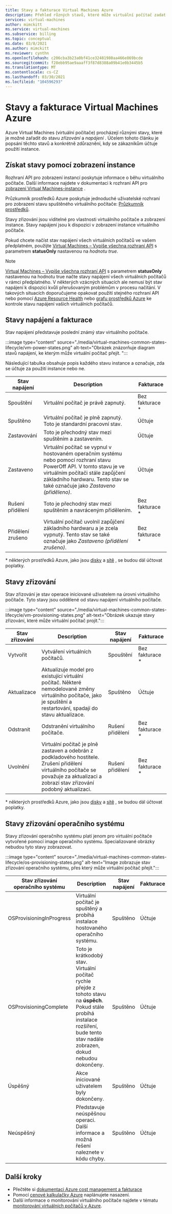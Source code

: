 ```yaml
---
title: Stavy a fakturace Virtual Machines Azure
description: Přehled různých stavů, které může virtuální počítač zadat a kdy se uživateli fakturuje.
services: virtual-machines
author: mimckitt
ms.service: virtual-machines
ms.subservice: billing
ms.topic: conceptual
ms.date: 03/8/2021
ms.author: mimckitt
ms.reviewer: cynthn
ms.openlocfilehash: c206cba3b23a0bf41ce32481980aa466e869bcde
ms.sourcegitcommit: f28ebb95ae9aaaff3f87d8388a09b41e0b3445b5
ms.translationtype: MT
ms.contentlocale: cs-CZ
ms.lasthandoff: 03/30/2021
ms.locfileid: "104596293"
---
```

# <a name="states-and-billing-of-azure-virtual-machines"></a>Stavy a fakturace Virtual Machines Azure

Azure Virtual Machines (virtuální počítače) procházejí různými stavy, které je možné zařadit do stavu *zřizování* a *napájení* . Účelem tohoto článku je popsání těchto stavů a konkrétně zdůraznění, kdy se zákazníkům účtuje použití instance. 

## <a name="get-states-using-instance-view"></a>Získat stavy pomocí zobrazení instance

Rozhraní API pro zobrazení instancí poskytuje informace o běhu virtuálního počítače. Další informace najdete v dokumentaci k rozhraní API pro [zobrazení Virtual Machines-instance](/rest/api/compute/virtualmachines/instanceview) .

Průzkumník prostředků Azure poskytuje jednoduché uživatelské rozhraní pro zobrazení stavu spuštěného virtuálního počítače: [Průzkumník prostředků](https://resources.azure.com/).

Stavy zřizování jsou viditelné pro vlastnosti virtuálního počítače a zobrazení instance. Stavy napájení jsou k dispozici v zobrazení instance virtuálního počítače.

Pokud chcete načíst stav napájení všech virtuálních počítačů ve vašem předplatném, použijte [Virtual Machines – Vypíše všechna rozhraní API](/rest/api/compute/virtualmachines/listall) s parametrem **statusOnly** nastavenou na *hodnotu true*.

> [!NOTE]
> [Virtual Machines – Vypíše všechna rozhraní API](/rest/api/compute/virtualmachines/listall) s parametrem **statusOnly** nastavenou na hodnotu true načte stavy napájení všech virtuálních počítačů v rámci předplatného. V některých vzácných situacích ale nemusí být stav napájení k dispozici kvůli přerušovaným problémům v procesu načítání. V takových situacích doporučujeme opakovat použití stejného rozhraní API nebo pomocí [Azure Resource Health](../service-health/resource-health-overview.md) nebo [grafu prostředků Azure](..//governance/resource-graph/overview.md) ke kontrole stavu napájení vašich virtuálních počítačů.
 
## <a name="power-states-and-billing"></a>Stavy napájení a fakturace

Stav napájení představuje poslední známý stav virtuálního počítače.

:::image type="content" source="./media/virtual-machines-common-states-lifecycle/vm-power-states.png" alt-text="Obrázek znázorňuje diagram stavů napájení, ke kterým může virtuální počítač přejít. ":::

Následující tabulka obsahuje popis každého stavu instance a označuje, zda se účtuje za použití instance nebo ne.

| Stav napájení | Description | Fakturace |  
|---|---|---|
| Spouštění| Virtuální počítač je právě zapnutý. |Bez fakturace * | 
| Spuštěno | Virtuální počítač je plně zapnutý. Toto je standardní pracovní stav. | Účtuje | 
| Zastavování | Toto je přechodný stav mezi spuštěním a zastavením. | Účtuje| 
|Zastaveno | Virtuální počítač se vypnul v hostovaném operačním systému nebo pomocí rozhraní stavu PowerOff API. V tomto stavu je ve virtuálním počítači stále zapůjčení základního hardwaru. Tento stav se také označuje jako *Zastaveno (přiděleno)*. | Účtuje | 
| Rušení přidělení | Toto je přechodný stav mezi spuštěním a navráceným přidělením. | Bez fakturace * | 
| Přidělení zrušeno | Virtuální počítač uvolnil zapůjčení základního hardwaru a je zcela vypnutý. Tento stav se také označuje jako *Zastaveno (přidělení zrušeno)*. | Bez fakturace * | 

&#42; některých prostředků Azure, jako jsou [disky](https://azure.microsoft.com/pricing/details/managed-disks) a [sítě](https://azure.microsoft.com/pricing/details/bandwidth/) , se budou dál účtovat poplatky.


## <a name="provisioning-states"></a>Stavy zřizování

Stav zřizování je stav operace iniciované uživatelem na úrovni virtuálního počítače. Tyto stavy jsou oddělené od stavu napájení virtuálního počítače.

:::image type="content" source="./media/virtual-machines-common-states-lifecycle/vm-provisioning-states.png" alt-text="Obrázek ukazuje stavy zřizování, které může virtuální počítač projít.":::

| Stav zřizování | Description | Stav napájení | Fakturace | 
|---|---|---|---|
| Vytvořit | Vytváření virtuálních počítačů. | Spouštění | Bez fakturace * | 
| Aktualizace | Aktualizuje model pro existující virtuální počítač. Některé nemodelované změny virtuálního počítače, jako je spuštění a restartování, spadají do stavu aktualizace. | Spuštěno | Účtuje | 
| Odstranit | Odstranění virtuálního počítače. | Rušení přidělení | Bez fakturace * |
| Uvolnění | Virtuální počítač je plně zastaven a odebrán z podkladového hostitele. Zrušení přidělení virtuálního počítače se považuje za aktualizaci a zobrazí stav zřizování podobný aktualizaci. | Rušení přidělení | Bez fakturace * | 

&#42; některých prostředků Azure, jako jsou [disky](https://azure.microsoft.com/pricing/details/managed-disks) a [sítě](https://azure.microsoft.com/pricing/details/bandwidth/) , se budou dál účtovat poplatky.

## <a name="os-provisioning-states"></a>Stavy zřizování operačního systému
Stavy zřizování operačního systému platí jenom pro virtuální počítače vytvořené pomocí image operačního systému. Specializované obrázky nebudou tyto stavy zobrazovat. 

:::image type="content" source="./media/virtual-machines-common-states-lifecycle/os-provisioning-states.png" alt-text="Image zobrazuje stav zřizování operačního systému, přes který může virtuální počítač přejít.":::

| Stav zřizování operačního systému | Description | Stav napájení | Fakturace | 
|---|---|---|---|
| OSProvisioningInProgress | Virtuální počítač je spuštěný a probíhá instalace hostovaného operačního systému. | Spuštěno | Účtuje | 
| OSProvisioningComplete | Toto je krátkodobý stav. Virtuální počítač rychle přejde z tohoto stavu na **úspěch**. Pokud stále probíhá instalace rozšíření, bude tento stav nadále zobrazen, dokud nebudou dokončeny. | Spuštěno | Účtuje | 
| Úspěšný | Akce iniciované uživatelem byly dokončeny. | Spuštěno | Účtuje | 
| Neúspěšný | Představuje neúspěšnou operaci. Další informace a možná řešení naleznete v kódu chyby. | Spuštěno  | Účtuje | 


## <a name="next-steps"></a>Další kroky
- Přečtěte si [dokumentaci Azure cost management a fakturace](../cost-management-billing/index.yml)
- Pomocí [cenové kalkulačky Azure](https://azure.microsoft.com/pricing/calculator/) naplánujete nasazení.
- Další informace o monitorování virtuálního počítače najdete v tématu [monitorování virtuálních počítačů v Azure](../azure-monitor/vm/monitor-vm-azure.md).